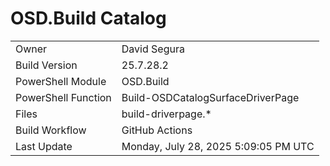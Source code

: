 ﻿# OSD.Build Catalog

| | |
|-|-|
| Owner | David Segura |
| Build Version | 25.7.28.2 |
| PowerShell Module | OSD.Build |
| PowerShell Function | Build-OSDCatalogSurfaceDriverPage |
| Files | build-driverpage.* |
| Build Workflow | GitHub Actions |
| Last Update | Monday, July 28, 2025 5:09:05 PM UTC |
